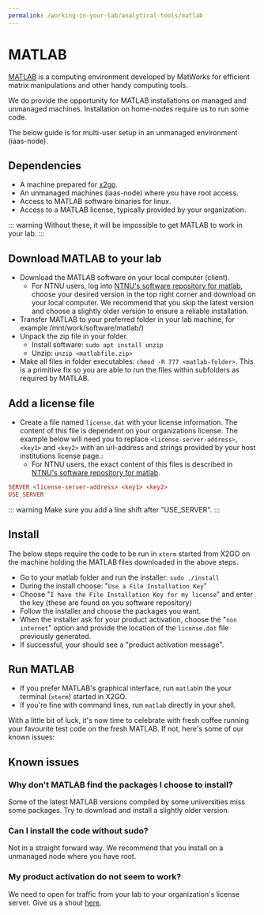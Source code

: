 ```yaml
---
permalink: /working-in-your-lab/analytical-tools/matlab
---
```


# MATLAB

[MATLAB](https://www.mathworks.com/) is a computing environment developed by MatWorks for efficient matrix manipulations and other handy computing tools.

We do provide the opportunity for MATLAB installations on managed and unmanaged machines.
Installation on home-nodes require us to run some code.

The below guide is for multi-user setup in an unmanaged environment (iaas-node).

## Dependencies

- A machine prepared for [x2go](/working-in-your-lab/technical-tools/x2go/).
- An unmanaged machines (iaas-node) where you have root access.
- Access to MATLAB software binaries for linux.
- Access to a MATLAB license, typically provided by your organization.

::: warning
Without these, it will be impossible to get MATLAB to work in your lab.
:::

## Download MATLAB to your lab

- Download the MATLAB software on your local computer (client).
  - For NTNU users, log into [NTNU's software repository for matlab](https://software.ntnu.no/ntnu/matlab), choose your desired version in the top right corner and download on your local computer. We recommend that you skip the latest version and choose a slightly older version to ensure a reliable installation.
- Transfer MATLAB to your preferred folder in your lab machine, for example /mnt/work/software/matlab/)
- Unpack the zip file in your folder.
  - Install software: `sudo apt install unzip`
  - Unzip: `unzip <matlabfile.zip>`
- Make all files in folder executables: `chmod -R 777 <matlab-folder>`. This is a primitive fix so you are able to run the files within subfolders as required by MATLAB.

## Add a license file

- Create a file named `license.dat` with your license information. The content of this file is dependent on your organizations license. The example below will need you to replace `<license-server-address>`, `<key1>` and `<key2>` with an url-address and strings provided by your host institutions license page.:
  - For NTNU users, the exact content of this files is described in [NTNU's software repository for matlab](https://software.ntnu.no/ntnu/matlab).

```ini
SERVER <license-server-address> <key1> <key2>
USE_SERVER


```

::: warning
Make sure you add a line shift after "USE_SERVER".
:::

## Install

The below steps require the code to be run in `xterm` started from X2GO on the machine holding the MATLAB files downloaded in the above steps.

- Go to your matlab folder and run the installer: `sudo ./install`
- During the install choose: "`Use a File Installation Key`"
- Choose "`I have the File Installation Key for my license`" and enter the key (these are found on you software repository)
- Follow the installer and choose the packages you want.
- When the installer ask for your product activation, choose the "`non internet`" option and provide the location of the `license.dat` file previously generated.
- If successful, your should see a "product activation message".

## Run MATLAB

- If you prefer MATLAB's graphical interface, run `matlab`in the your terminal (`xterm`) started in X2GO.
- If you're fine with command lines, run `matlab` directly in your shell.

With a little bit of luck, it's now time to celebrate with fresh coffee running your favourite test code on the fresh MATLAB. If not, here's some of our known issues:

## Known issues

### Why don't MATLAB find the packages I choose to install?

Some of the latest MATLAB versions compiled by some universities miss some packages.
Try to download and install a slightly older version.

### Can I install the code without sudo?

Not in a straight forward way.
We recommend that you install on a unmanaged node where you have root.

### My product activation do not seem to work?

We need to open for traffic from your lab to your organization's license server.
Give us a shout [here](/contact).
